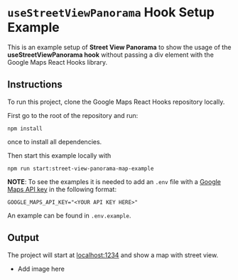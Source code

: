 # `useStreetViewPanorama` Hook Setup Example

This is an example setup of **Street View Panorama** to show the usage of the **useStreetViewPanorama hook** without passing a div element with the Google Maps React Hooks library.

## Instructions

To run this project, clone the Google Maps React Hooks repository locally.

First go to the root of the repository and run:

```shell
npm install
````

once to install all dependencies.

Then start this example locally with

```shell
npm run start:street-view-panorama-map-example
```

**NOTE**:
To see the examples it is needed to add an `.env` file with a [Google Maps API key](https://developers.google.com/maps/documentation/embed/get-api-key#:~:text=Go%20to%20the%20Google%20Maps%20Platform%20%3E%20Credentials%20page.&text=On%20the%20Credentials%20page%2C%20click,Click%20Close.) in the following format:

`GOOGLE_MAPS_API_KEY="<YOUR API KEY HERE>"`

An example can be found in `.env.example`.

## Output

The project will start at [localhost:1234](http://localhost:1234) and show a map with street view.

- Add image here